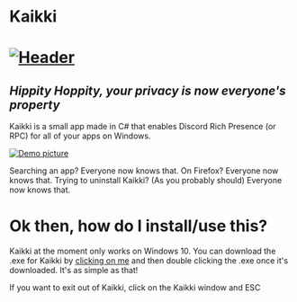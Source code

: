 # Kaikki

# [![Header](https://i.imgur.com/QnwpJhA.png)](https://github.com/Plextora/kaikki#README)

## *Hippity Hoppity, your privacy is now everyone's property*

Kaikki is a small app made in C# that enables Discord Rich Presence (or RPC) for all of your apps on Windows.

[![Demo picture](https://i.imgur.com/Vuhr1sl.png)](https://github.com/Plextora/kaikki#README)

Searching an app? Everyone now knows that. On Firefox? Everyone now knows that. Trying to uninstall Kaikki? (As you probably should) Everyone now knows that.

# Ok then, how do I install/use this?
Kaikki at the moment only works on Windows 10. You can download the .exe for Kaikki by [clicking on me](https://github.com/Plextora/kaikki/releases/download/v1.0.0/Kaikki.exe) and then double clicking the .exe once it's downloaded. It's as simple as that!

If you want to exit out of Kaikki, click on the Kaikki window and ESC
